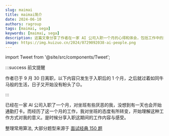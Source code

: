 ```yaml
---
slug: maimai
title: maimai简介
date: 2024-06-10
authors: ragroup
tags: [maimai, sega]
keywords: [maimai, sega]
description: 这篇文章分享了作者在一家 AI 公司入职一个月的心得和体会，包括工作中的挑战与成长。
image: https://img.kuizuo.cn/2024/0729092038-ai-people.png
---
```


import Tweet from '@site/src/components/Tweet';

:::success 前文提醒

作者已于 9 月 30 日离职，以下内容只发生于入职后的 1 个月，之后就过着如同牛马般的生活，日子又开始没有盼头了😔。


::: 

已经在一家 AI 公司入职了一个月，对坐班有些厌恶的我，没想到有一天也会开始通勤打卡。而经历了这一个月的工作，我对坐班的态度有所转变，开始理解这种工作方式对我的意义。是时候分享入职这期间的工作内容与感受。

<!-- truncate -->

整理常用算法, 大部分题型来源于 [面试经典 150 题](https://leetcode.cn/studyplan/top-interview-150/)
